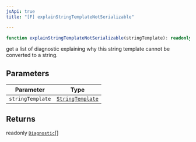 ```yaml
---
jsApi: true
title: "[F] explainStringTemplateNotSerializable"

---
```

```ts
function explainStringTemplateNotSerializable(stringTemplate): readonly Diagnostic[]
```

get a list of diagnostic explaining why this string template cannot be converted to a string.

## Parameters

| Parameter | Type |
| ------ | ------ |
| `stringTemplate` | [`StringTemplate`](../interfaces/StringTemplate.md) |

## Returns

readonly [`Diagnostic`](../interfaces/Diagnostic.md)[]
